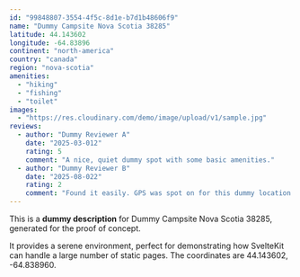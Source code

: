 ```yaml
---
id: "99848807-3554-4f5c-8d1e-b7d1b48606f9"
name: "Dummy Campsite Nova Scotia 38285"
latitude: 44.143602
longitude: -64.83896
continent: "north-america"
country: "canada"
region: "nova-scotia"
amenities:
  - "hiking"
  - "fishing"
  - "toilet"
images:
  - "https://res.cloudinary.com/demo/image/upload/v1/sample.jpg"
reviews:
  - author: "Dummy Reviewer A"
    date: "2025-03-012"
    rating: 5
    comment: "A nice, quiet dummy spot with some basic amenities."
  - author: "Dummy Reviewer B"
    date: "2025-08-022"
    rating: 2
    comment: "Found it easily. GPS was spot on for this dummy location."
---
```


This is a **dummy description** for Dummy Campsite Nova Scotia 38285, generated for the proof of concept.

It provides a serene environment, perfect for demonstrating how SvelteKit can handle a large number of static pages. The coordinates are 44.143602, -64.838960.
